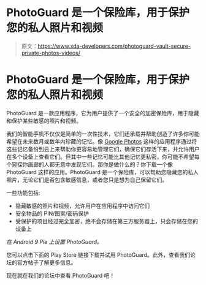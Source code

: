 # PhotoGuard 是一个保险库，用于保护您的私人照片和视频

> 原文：<https://www.xda-developers.com/photoguard-vault-secure-private-photos-videos/>

# PhotoGuard 是一个保险库，用于保护您的私人照片和视频

PhotoGuard 是一款应用程序，它为用户提供了一个安全的加密保险库，用于隐藏和保护某些敏感的照片和视频。

我们的智能手机不仅仅是简单的一次性技术，它们还承载并帮助创造了许多你可能希望在未来数月或数年内珍藏的记忆。像 [Google Photos](https://www.xda-developers.com/google-photos-may-soon-get-manual-bokeh-and-color-pop-effects/) 这样的应用程序通过将这些记忆备份到云上来帮助你更容易地管理它们，确保它们存活下来，并允许用户在多个设备上查看它们。但其中一些记忆可能比其他记忆更私密，你可能不希望每个窥探你画廊的人都无意中发现它们。那你是做什么的？你下载一个像 PhotoGuard 这样的应用。PhotoGuard 是一个保险库，可以帮助您隐藏您的私人照片，无论它们是否包含敏感信息，或者您只是想为自己保留它们。

一些功能包括:

*   隐藏敏感的照片和视频，允许用户在应用程序中访问它们
*   安全物品的 PIN/图案/密码保护
*   受保护的项目经过完全加密，绝不会存储在第三方服务器上，只会存储在您的设备上

*在 Android 9 Pie 上设置 PhotoGuard。*

您可以点击下面的 Play Store 链接下载并试用 PhotoGuard。此外，查看我们论坛的官方帖子了解更多信息。

现在就在我们的论坛中查看 PhotoGuard 吧！